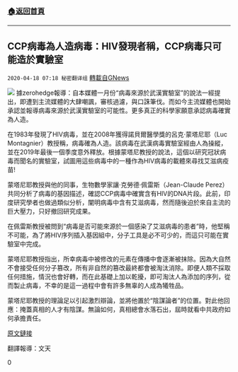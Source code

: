 ###  [:house:返回首頁](https://github.com/ourhimalayas/txt)
---

## CCP病毒為人造病毒：HIV發現者稱，CCP病毒只可能造於實驗室
`2020-04-18 07:18 秘密翻译组` [轉載自GNews](https://gnews.org/zh-hant/177280/)

![](https://s3.amazonaws.com/gnews-media-offload/wp-content/uploads/2020/04/18070954/HIV%E5%8F%91%E7%8E%B0%E8%80%85%E7%A7%B0%EF%BC%8CCCP%E7%97%85%E6%AF%92%E5%8F%AA%E5%8F%AF%E8%83%BD%E9%80%A0%E4%BA%8E%E5%AE%9E%E9%AA%8C%E5%AE%A4.jpg)
據zerohedge報導：自本媒體一月份“病毒來源於武漢實驗室”的說法一經提出，即遭到主流媒體的大肆嘲諷，審核過濾，與口誅筆伐。而如今主流媒體也開始承認並報導病毒來源於武漢實驗室的可能性。更多真正的科學家願意承認病毒確實為人造。

在1983年發現了HIV病毒，並在2008年獲得諾貝爾醫學獎的呂克·蒙塔尼耶（Luc Montagnier）教授稱，病毒確為人造。該病毒在武漢病毒實驗室經由人為操縱，並在2019年最後一個季度意外釋放。根據蒙塔尼教授的說法，這個以研究冠狀病毒而聞名的實驗室，試圖用這些病毒中的一種作為HIV病毒的載體來尋找艾滋病疫苗!

蒙塔尼耶教授與他的同事，生物數學家讓·克勞德·佩雷斯（Jean-Claude Perez）共同分析了病毒的基因描述，確認CCP病毒中確實含有HIV的DNA片段。此前，印度研究學者也做過類似分析，闡明病毒中含有艾滋病毒，然而隨後迫於來自主流的巨大壓力，只好撤回研究成果。

在佩雷斯教授被問到“病毒是否可能來源於一個感染了艾滋病毒的患者”時，他堅稱不可能，為了將HIV序列插入基因組中，分子工具是必不可少的，而這只可能在實驗室中完成。

蒙塔尼耶教授指出，所幸病毒中被修改的元素在傳播中會逐漸被抹除。因為大自然不會接受任何分子篡改，所有非自然的篡改最終都會被淘汰消除。即便人類不採取任何措施，情況也會好轉，而在此基礎上加以乾擾，即可淘汰人為添加的序列，從而製止病毒，不幸的是這一過程中會有許多無辜的人成為犧牲品。

蒙塔尼耶教授的理論足以引起激烈辯論，並將他置於“陰謀論者”的位置。對此他回應：掩蓋真相的人才有陰謀。無論如何，真相總會水落石出，屆時就看中共政府如何承擔責任。

[原文鏈接](https://www.zerohedge.com/health/covid-19-man-made-virus-hiv-discoverer-says-could-only-have-been-created-lab)

翻譯報導：文天

0

